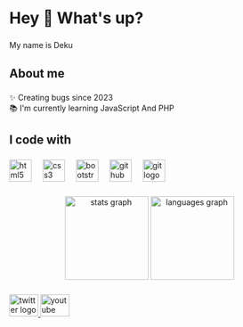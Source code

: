 <h1 align="left">Hey 👋 What's up?</h1>

###
    
<p align="left">My name is Deku</p>
    
###
    
<h2 align="left">About me</h2>
    
###
    
<p align="left">✨ Creating bugs since 2023<br>📚 I'm currently learning JavaScript And PHP</p>
    
###
    
<h2 align="left">I code with</h2>
    
###
    
<div align="left">
      <a href="https://www.w3schools.com/html/" target="_blank"><img src="https://cdn.jsdelivr.net/gh/devicons/devicon/icons/html5/html5-original.svg" height="40" alt="html5 logo"  /></a>
      <img width="12" />
      <a href="https://www.w3schools.com/css/" target="_blank"><img src="https://cdn.jsdelivr.net/gh/devicons/devicon/icons/css3/css3-original.svg" height="40" alt="css3 logo"  /></a>
      <img width="12" />
     <a href="https://getbootstrap.com/"  target="_blank"><img src="https://cdn.jsdelivr.net/gh/devicons/devicon/icons/bootstrap/bootstrap-original.svg" height="40" alt="bootstrap logo"  /></a>
      <img width="12" />
      <a href="https://github.com/" target="_blank"><img src="https://cdn.jsdelivr.net/gh/devicons/devicon/icons/github/github-original.svg" height="40" alt="github logo"  /></a>
      <img width="12" />
    <a href="https://git-scm.com/downloads"  target="_blank"><img src="https://cdn.jsdelivr.net/gh/devicons/devicon/icons/git/git-original.svg" height="40" alt="git logo"  /></a>  
</div>
    
###
    
<div align="center">
      <img src="https://github-readme-stats.vercel.app/api?username=dekuzx&hide_title=false&hide_rank=false&show_icons=true&include_all_commits=true&count_private=true&disable_animations=false&theme=dracula&locale=en&hide_border=false&order=1" height="150" alt="stats graph"  />
      <img src="https://github-readme-stats.vercel.app/api/top-langs?username=dekuzx&locale=en&hide_title=false&layout=compact&card_width=320&langs_count=5&theme=dracula&hide_border=false&order=2" height="150" alt="languages graph"  />
</div>
    
###
    
<div align="left">
      <a href="https://twitter.com/dekuufps" target="_blank">
        <img src="https://raw.githubusercontent.com/maurodesouza/profile-readme-generator/master/src/assets/icons/social/twitter/default.svg" width="52" height="40" alt="twitter logo"  />
      </a>
      <a href="https://www.youtube.com/@dekuu/featured" target="_blank">
        <img src="https://raw.githubusercontent.com/maurodesouza/profile-readme-generator/master/src/assets/icons/social/youtube/default.svg" width="52" height="40" alt="youtube logo"  />
      </a>
    </div>
    
###
